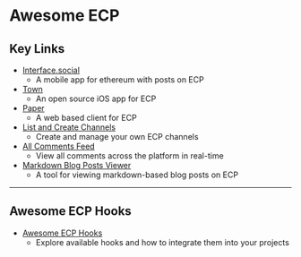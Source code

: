 # Awesome ECP

## Key Links

- [Interface.social](https://interface.social)
  - A mobile app for ethereum with posts on ECP
- [Town](https://t.me/+vxh3qr_ivnczMTBk)
  - An open source iOS app for ECP
- [Paper](https://paper.ink)
  - A web based client for ECP
- [List and Create Channels](https://ecp-channel-tool.vercel.app)
  - Create and manage your own ECP channels
- [All Comments Feed](https://lennardevertz.github.io/ecp-view/)
  - View all comments across the platform in real-time
- [Markdown Blog Posts Viewer](https://ecp-eth.github.io/md/)
  - A tool for viewing markdown-based blog posts on ECP


---

## Awesome ECP Hooks

- [Awesome ECP Hooks](https://github.com/ecp-eth/awesome-ecp-hooks)
  - Explore available hooks and how to integrate them into your projects
